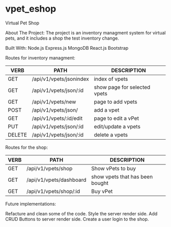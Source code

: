 # vpet_eshop
Virtual Pet Shop

About The Project:
The project is an inventory managment system for virtual pets, and it includes a shop the test inventory change.

Built With:
    Node.js
    Express.js
    MongoDB
    React.js
    Bootstrap


Routes for inventory managment:

VERB 		 | 		  PATH 		 |  	 DESCRIPTION
------------ | ------------- | -------------------
GET | /api/v1/vpets/jsonindex | index of vpets |
GET | /api/v1/vpets/json/:id | show page for selected vpets |
GET | /api/v1/vpets/new | page to add vpets |
POST | /api/v1/vpets/json/ | add a vpet |
GET | /api/v1/vpets/:id/edit | page to edit a vPet |
PUT | /api/v1/vpets/json/:id | edit/update a vpets |
DELETE | /api/v1/vpets/json/:id | delete a vpets |

Routes for the shop:

VERB 		 | 		  PATH 		 |  	 DESCRIPTION
------------ | ------------- | -------------------
GET | /api/v1/vpets/shop | Show vPets to buy |
GET | /api/v1/vpets/dashboard | show vpets that has been bought |
GET | /api/v1/vpets/shop/:id | Buy vPet |

Future implementations:

Refacture and clean some of the code.
Style the server render side.
Add CRUD Buttons to server render side.
Create a user login to the shop.